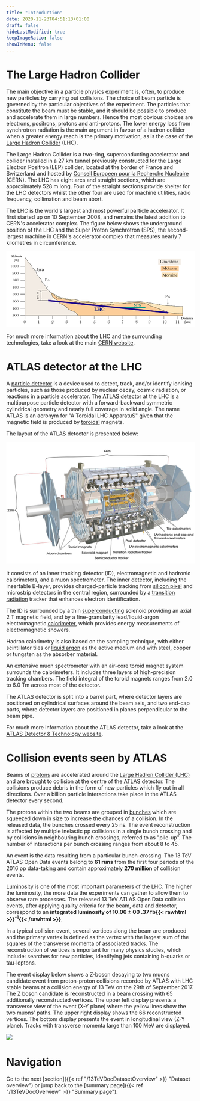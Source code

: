 ```yaml
---
title: "Introduction"
date: 2020-11-23T04:51:13+01:00
draft: false
hideLastModified: true
keepImageRatio: false
showInMenu: false
---
```


# **The Large Hadron Collider**

The main objective in a particle physics experiment is, often, to produce new particles by carrying out collisions. The choice of beam particle is governed by the particular objectives of the experiment. The particles that constitute the beam must be stable, and it should be
possible to produce and accelerate them in large numbers. Hence the most obvious choices are electrons, positrons, protons and anti-protons. The lower energy loss from synchrotron radiation is the main argument in favour of a hadron collider when a greater energy reach is the primary motivation, as is the case of the [Large Hadron Collider](https://home.cern/science/accelerators/large-hadron-collider) (LHC).

The Large Hadron Collider is a two-ring, superconducting accelerator and collider installed in a 27 km tunnel previously constructed for the Large Electron Positron (LEP) collider, located at the border of France and Switzerland and hosted by [Conseil Europeen pour la Recherche
Nucleaire](https://home.cern/) (CERN). The LHC has eight arcs and straight sections, which are approximately 528 m long. Four of the straight sections provide shelter for the LHC detectors whilst the other four are used for machine utilities, radio frequency, collimation and beam abort.

The LHC is the world's largest and most powerful particle accelerator. It first started up on 10 September 2008, and remains the latest addition to CERN's accelerator complex. The figure below shows the underground position of the LHC and the Super Proton Synchrotron (SPS), the second-largest machine in CERN's accelerator complex that measures nearly 7 kilometres in circumference.

![](images/under.png)

For much more information about the LHC and the surrounding technologies, take a look at the main [CERN website](https://home.cern/science/accelerators/large-hadron-collider).

# **ATLAS detector at the LHC**

A [particle detector](https://en.wikipedia.org/wiki/Particle_detector) is a device used to detect, track, and/or identify ionising particles, such as those produced by nuclear decay, cosmic radiation, or reactions in a particle accelerator. The [ATLAS detector](http://dx.doi.org/10.1088/1748-0221/3/08/S08003) at the LHC is a multipurpose particle detector with a forward-backward symmetric cylindrical geometry and nearly full coverage in solid angle. The name ATLAS is an acronym for "A Toroidal LHC ApparatuS" given that the magnetic field is produced by [toroidal](https://en.wikipedia.org/wiki/Toroid) magnets.

The layout of the ATLAS detector is presented below:

![](images/ATLASImage.jpg)


It consists of an inner tracking detector (ID), electromagnetic and hadronic calorimeters, and a muon spectrometer. The inner detector, including the insertable B-layer, provides charged-particle tracking from [silicon pixel](https://en.wikipedia.org/wiki/Hybrid_pixel_detector) and microstrip detectors in the central region, surrounded by a [transition radiation](https://en.wikipedia.org/wiki/Transition_radiation) tracker that enhances electron identification.

The ID is surrounded by a thin [superconducting](https://en.wikipedia.org/wiki/Superconductivity) solenoid providing an axial 2 T magnetic field, and by a fine-granularity lead/liquid-argon electromagnetic [calorimeter](https://en.wikipedia.org/wiki/Calorimeter_(particle_physics)), which provides energy measurements of electromagnetic showers.

Hadron calorimetry is also based on the sampling technique, with either scintillator tiles or [liquid argon](https://atlas.cern/discover/detector/calorimeter) as the active medium and with steel, copper or tungsten as the absorber material.

An extensive muon spectrometer with an air-core toroid magnet system surrounds the calorimeters. It includes three layers of high-precision
tracking chambers. The field integral of the toroid magnets ranges from 2.0 to 6.0 Tm across most of the detector.

The ATLAS detector is split into a barrel part, where detector layers are positioned on cylindrical surfaces around the beam axis, and two end-cap parts, where detector layers are positioned in planes perpendicular to the beam pipe.

For much more information about the ATLAS detector, take a look at the [ATLAS Detector & Technology website](https://atlas.cern/discover/detector).

# Collision events seen by ATLAS

Beams of [protons](https://en.wikipedia.org/wiki/Proton) are accelerated around the [Large Hadron Collider (LHC)](https://home.cern/resources/faqs/facts-and-figures-about-lhc) and are brought to collision at the centre of the [ATLAS](http://home.cern/about/experiments/atlas) detector. The collisions produce debris in the form of new particles which fly out in all directions. Over a billion particle interactions take place in the ATLAS detector every second.

The protons within the two beams are grouped in [bunches](https://cerncourier.com/a/a-wealth-of-data-for-physics-from-the-lhc-1400-colliding-bunches-per-beam-and-counting/) which are squeezed down in size to increase the chances of a collision.
In the released data, the bunches crossed every 25 ns. The event reconstruction is affected by multiple inelastic pp collisions in a single bunch crossing and by collisions in neighbouring bunch crossings, referred to as "pile-up". The number of interactions per bunch crossing ranges from about 8 to 45.

An event is the data resulting from a particular bunch-crossing. The 13 TeV ATLAS Open Data events belong to **61 runs** from the first four periods of the 2016 pp data-taking and contain approximately **270 million** of collision events.

[Luminosity](http://home.cern/topics/high-luminosity-lhc) is one of the most important parameters of the LHC. The higher the luminosity, the more data the experiments can gather to allow them to observe rare processes. The released 13 TeV ATLAS Open Data collision events, after applying quality criteria for the beam, data and detector, correspond to an **integrated luminosity of 10.06 ± 00
.37 fb{{< rawhtml >}}<sup>-1</sup>{{< /rawhtml >}}**.


In a typical collision event, several vertices along the beam are produced and the primary vertex is defined as the vertex with the largest sum of the squares of the transverse momenta of associated tracks. The reconstruction of vertices is important for many physics studies, which include: searches for new particles, identifying jets containing b-quarks or tau-leptons.

The event display below shows a Z-boson decaying to two muons candidate event from proton-proton collisions recorded by ATLAS with LHC stable beams at a collision energy of 13 TeV on the 29th of September 2017. The Z boson candidate is reconstructed in a beam crossing with 65 additionally reconstructed vertices. The upper left display presents a transverse view of the event (X-Y plane) where the yellow lines show the two muons' paths. The upper right display shows the 66 reconstructed vertices. The bottom display presents the event in longitudinal view (Z-Y plane). Tracks with transverse momenta large than 100 MeV are displayed.

![](images/zpileup_alltracks.png)

# Navigation
Go to the next [section]({{< ref "/13TeVDocDatasetOverview" >}} "Dataset overview") or jump back to the [summary page]({{< ref "/13TeVDocOverview" >}} "Summary page").